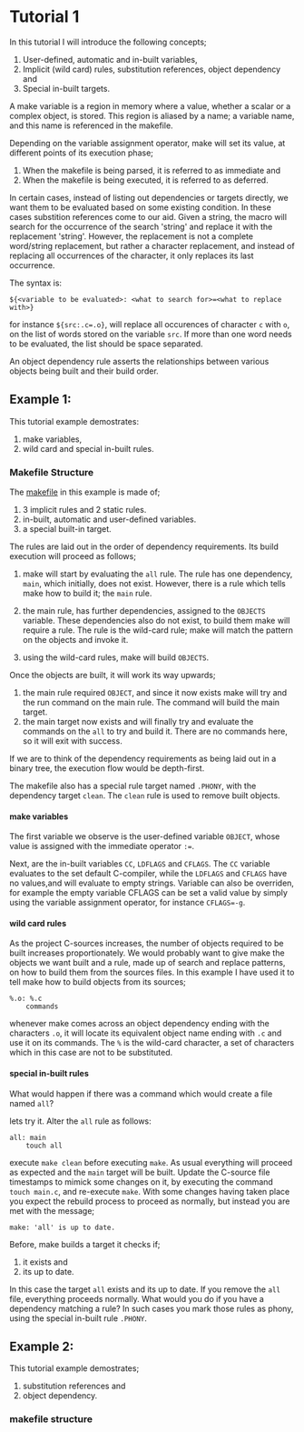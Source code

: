 Tutorial 1
================

In this tutorial I will introduce the following concepts;

1. User-defined, automatic and in-built variables,
2. Implicit (wild card) rules, substitution references, object dependency and
3. Special in-built targets.

A make variable is a region in memory where a value, whether a scalar or a complex object, is stored. This region is aliased by a name; a variable name, and this name is referenced in the makefile.

Depending on the variable assignment operator, make will set its value, at different points of its execution phase;

1. When the makefile is being parsed, it is referred to as immediate and
2. When the makefile is being executed, it is referred to as deferred.

In certain cases, instead of listing out dependencies or targets directly, we want them to be evaluated based on some existing condition.
In these cases substition references come to our aid. Given a string, the macro will search for the occurrence of the search 'string' and replace it with the replacement 'string'.
However, the replacement is not a complete word/string replacement, but rather a character replacement, and instead of replacing all occurrences of the character, it only replaces its last occurrence.

The syntax is:

```
${<variable to be evaluated>: <what to search for>=<what to replace with>}
```

for instance `${src:.c=.o}`, will replace all occurences of character `c` with `o`, on the list of words stored on the variable `src`.
If more than one word needs to be evaluated, the list should be space separated.

An object dependency rule asserts the relationships between various objects being built and their build order.

## Example 1:
This tutorial example demostrates:

1. make variables,
2. wild card and special in-built rules.

### Makefile Structure
The [makefile](./exp1/makefile) in this example is made of;

1. 3 implicit rules and 2 static rules.
2. in-built, automatic and user-defined variables.
3. a special built-in target.

The rules are laid out in the order of dependency requirements. Its build execution will proceed as follows;

1. make will start by evaluating the `all` rule. The rule has one dependency, `main`, which initially, does not exist.
    However, there is a rule which tells make how to build it; the `main` rule.

2. the main rule, has further dependencies, assigned to the `OBJECTS` variable.
    These dependencies also do not exist, to build them make will require a rule. The rule is the wild-card rule;
    make will match the pattern on the objects and invoke it.

3. using the wild-card rules, make will build `OBJECTS`.

Once the objects are built, it will work its way upwards;

1. the main rule required `OBJECT`, and since it now exists make will try and the run command on the main rule. The command will build the main target.
2. the main target now exists and will finally try and evaluate the commands on the `all` to try and build it. There are no commands here, so it will exit with success.

If we are to think of the dependency requirements as being laid out in a binary tree, the execution flow would be depth-first.

The makefile also has a special rule target named `.PHONY`, with the dependency target `clean`. The `clean` rule is used to remove built objects.

#### make variables
The first variable we observe is the user-defined variable `OBJECT`, whose value is assigned with the immediate operator `:=`.

Next, are the in-built variables `CC`, `LDFLAGS` and `CFLAGS`.
The `CC` variable evaluates to the set default C-compiler, while the `LDFLAGS` and `CFLAGS` have no values,and will evaluate to empty strings.
Variable can also be overriden, for example the empty variable CFLAGS can be set a valid value by simply using the variable assignment operator, for instance `CFLAGS=-g`.

#### wild card rules
As the project C-sources increases, the number of objects required to be built increases proportionately.
We would probably want to give make the objects we want built and a rule, made up of search and replace patterns, on how to build them from the sources files.
In this example I have used it to tell make how to build objects from its sources;

```
%.o: %.c
    commands
```

whenever make comes across an object dependency ending with the characters `.o`, it will locate its equivalent object name ending with `.c` and use it on its commands.
The `%` is the wild-card character, a set of characters which in this case are not to be substituted.

#### special in-built rules
What would happen if there was a command which would create a file named `all`?

lets try it.
Alter the `all` rule as follows:

```
all: main
	touch all
```

execute `make clean` before executing `make`. As usual everything will proceed as expected and the `main` target will be built.
Update the C-source file timestamps to mimick some changes on it, by executing the command `touch main.c`, and re-execute `make`.
With some changes having taken place you expect the rebuild process to proceed as normally, but instead you are met with the message;

```
make: 'all' is up to date.
```

Before, make builds a target it checks if;

1. it exists and
2. its up to date.

In this case the target `all` exists and its up to date. If you remove the `all` file, everything proceeds normally.
What would you do if you have a dependency matching a rule? 
In such cases you mark those rules as phony, using the special in-built rule `.PHONY`.

## Example 2:
This tutorial example demostrates;

1. substitution references and
2. object dependency.

### makefile structure

